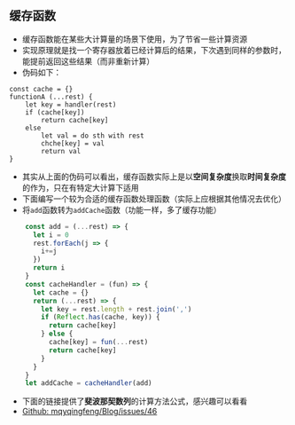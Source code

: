 ## 缓存函数

* 缓存函数能在某些大计算量的场景下使用，为了节省一些计算资源
* 实现原理就是找一个寄存器放着已经计算后的结果，下次遇到同样的参数时，能提前返回这些结果（而非重新计算）
* 伪码如下：

```
const cache = {}
functionA (...rest) {
    let key = handler(rest)
    if (cache[key]) 
        return cache[key]
    else
        let val = do sth with rest
        chche[key] = val
        return val
}
```

* 其实从上面的伪码可以看出，缓存函数实际上是以**空间复杂度**换取**时间复杂度**的作为，只在有特定大计算下适用
* 下面编写一个较为合适的缓存函数处理函数（实际上应根据其他情况去优化）
* 将`add`函数转为`addCache`函数（功能一样，多了缓存功能）

```js
    const add = (...rest) => {
      let i = 0
      rest.forEach(j => {
        i+=j
      })
      return i
    }
    const cacheHandler = (fun) => {
      let cache = {}
      return (...rest) => {
        let key = rest.length + rest.join(',')
        if (Reflect.has(cache, key)) {
          return cache[key]
        } else {
          cache[key] = fun(...rest)
          return cache[key]
        }
      }
    }
    let addCache = cacheHandler(add)
```

* 下面的链接提供了**斐波那契数列**的计算方法公式，感兴趣可以看看
* [Github: mqyqingfeng/Blog/issues/46](https://github.com/mqyqingfeng/Blog/issues/46)
